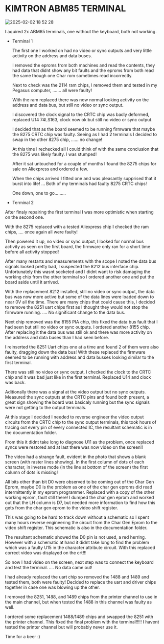 # KIMTRON ABM85 TERMINAL

![2025-02-02 18 52 28](https://github.com/user-attachments/assets/56a30531-d393-4a27-bc05-2e4bf46a24ba)

I aquired 2x ABM85 terminals, one without the keyboard, both not working.
- Terminal 1
 
  The first one I worked on had no video or sync outputs and very little activity on the address and data buses.
  
  I removed the eproms from both machines and read the contents, they had data that didnt show any bit faults and the eproms from both read the same though one Char rom sometimes read incorrectly.
  
  Next to check was the 2114 ram chips, I removed them and tested in my Pegasus computer, ....... all were faulty!
  
  With the ram replaced there was now normal looking activity on the address and data bus, but still no video or sync output.
  
  I discovered the clock signal to the CRTC chip was badly deformed, replaced U14 74LS163, clock now ok but still no video or sync output.
  
  I decided that as the board seemed to be running firmware that maybe the 8275 CRTC chip was faulty. Seeing as I had 2 terminals I decided to swap in the other 8275 chip, ...... no change!
  
  At this time I rechecked all I could think of with the same conclusion that the 8275 was likely faulty.   I was stumped!
  
  After it sat untouched for a couple of months I found the 8275 chips for sale on Aliexpress and ordered a few.
  
  When the chips arrived I fitted one and was pleasantly supprised that it burst into life! ... Both of my terminals had faulty 8275 CRTC
 chips!

  One down, one to go.........

  
- Terminal 2

After finaly repairing the first terminal I was more optimistic when starting on the second one.

With the 8275 replaced with a tested Aliexpress chip I checked the ram chips, .... once again all were faulty!  

Then powered it up, no video or sync output, I looked for normal bus activity as seen on the first board, the firmware only ran for a short time before all activity stopped!

After many restarts and measurements with the scope I noted the data bus signals looked pretty bad, I suspected the 8212 bus interface chip. 
Unfortunately this wasnt socketed and I didnt want to risk damaging the working chip from the other terminal so I ordered another one and put the board aside until it arrived.

With the replacement 8212 installed, still no video or sync output, the data bus was now more active but some of the data lines were loaded down to near 0V all the time.
There are many chips that could cause this, I decided to remove the 8251 uart chips first as I thought they would not stop the firmware running. .... No significant change to the data bus.

Next chip removed was the 8155 PIA chip, this fixed the data bus fault that I had seen but still no video or sync outputs.  I ordered another 8155 chip.  After replacing it the data bus was still ok and there was more activity on the address and data buses than I had seen before.

I reinserted the 8251 Uart chips one at a time and found 2 of them were also faulty, dragging down the data bus!  With these replaced the firmware seemed to be running with address and data busses looking similar to the first terminal.

There was still no video or sync output, I checked the clock to the CRTC chip and it was bad just like in the first terminal.
Replaced U14 and clock was back.  

Aditionally there was a signal at the video output but no sync outputs.  Measured the sync outputs at the CRTC pins and found both present, a great sign showing the board was basicaly running but the sync signals were not getting to the output terminals.

At this stage I decided I needed to reverse engineer the video output circuits from the CRTC chip to the sync output terminals, this took hours of tracing out every pin of every connected IC, the resultant schematic is in the documentation folder.  

From this it didnt take long to diagnose U11 as the problem, once replaced syncs were restored and at last there was now video on the screen!!

The video had a strange fault, evident in the photo that shows a blank screen (with raster lines showing). In the first column of dots of each character, in inverse mode (in the line at bottom of the screen) the first column of dots is missing!  

All bits other than bit D0 were observed to be coming out of the Char Gen Eprom, maybe D0 is the problem as one of the char gen eproms did read intermittently in my eprom programmer.  Replaced with a copy of the other working eprom, fault still there!
I dumped the char gen eprom and worked out that the LH column is D7, but needed more information to find how this gets from the char gen eprom to the video shift register.

This was going to be hard to track down without a schematic so I spent many hours reverse engineering the circuit from the Char Gen Eprom to the video shift register.  This schematic is also in the documentation folder.

The resultant schematic showed the D0 pin is not used, a red herring.  However with a schematic at hand it didnt take long to find the problem which was a faulty U15 in the character attribute circuit.  With this replaced correct video was displayed on the crt!!!

So now I had video on the screen, next step was to connect the keyboard and test the terminal. .... No data came out!

I had already replaced the uart chip so removed the 1488 and 1489 and tested them, both were faulty!
Decided to replace the uart and driver chips together in case one was blowing up the other. 

I removed the 8251, 1488, and 1489 chips from the printer channel to use in the main channel, but when tested the 1488 in this channel was faulty as well.

I ordered some replacement 1488/1489 chips and swapped the 8251 with the printer channel. This fixed the final problem with the terminal!!!!!
I havent tested the printer channel but will probably never use it.

Time for a beer :)










 
    

  

  
    
